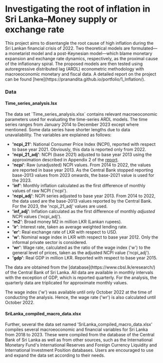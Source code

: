 # Investigating the root of inflation in Sri Lanka–Money supply or exchange rate

<p>This project aims to disentangle the root cause of high inflation during the Sri Lankan financial crisis of 2022. Two theoretical models are formulated—a monetarist model and a post-Keynesian model—which blame monetary expansion and exchange rate dynamics, respectively, as the proximal cause of the inflationary spiral. The proposed models are then tested using autoregressive distributed lag (ARDL) econometric methodology with macroeoconomic monetary and fiscal data. A detailed report on the project can be found [here](https://pranandita.github.io/portfolio/1_Inflation/).</p>

### Data 
#### Time_series_analysis.lsx
<p>The data set `Time_series_analysis.xlsx` contains relevant macroeoconomic parameters used for evaluating the time-series ARDL models. The time series ranges from January 2014 to December 2023 except where mentioned. Some data series have shorter lengths due to data unavailability. The variables are explained as follows:</p>

* **'ncpi_21'**: National Consumer Price Index (NCPI), reported with respect to base year 2021. Obviously, this data is reported only from 2022.
* **'ncpi_21_adj'**: NCPI (base 2021) adjusted to base year 2013 using the approximation described in Appendix 2 of the [report](https://pranandita.github.io/portfolio/1_Inflation/).
* **'ncpi'**: Raw (unadjusted) NCPI values. From 2014 to 2022, the values are reported in base year 2013. As the Central Bank stopped reporting base-2013 values from 2023 onwards, the base-2021 value is used for the 2023. 
* **'inf'**: Monthly inflation calculated as the first difference of monthly values of raw NCPI ('ncpi').
* **'ncpi_adj'**: NCPI series adjusted to base year 2013. From 2014 to 2022, the data used are the base-2013 values reported by the Central Bank. For the 2023, the 'ncpi_21_adj' values are used.
* **'inf_adj'**: Inflation calculated as the first difference of monthly *adjusted* NCPI values ('ncpi_adj').
* **'m2'**: Broad money M2 in million LKR (Lankan rupees).
* **'ir'**: Interest rate, taken as average weighted lending rate.
* **'er'**: Real exchange rate of LKR with respect to USD.
* **'w'**: Nominal wage index in LKR with respect to base year 2012. Only the informal private sector is considered.
* **'wr'**: Wage rate, calculated as the ratio of the wage index ('w') to the general level of prices, taken as the adjusted NCPI value ('ncpi_adj').
* **'gdp'**: Real GDP in million LKR. Reported with respect to base year 2015.

<p>The data are obtained from the [database](https://www.cbsl.lk/eresearch/)  of the Central Bank of Sri Lanka. All data are available in monthly intervals with the exception of GDP, which is reported quarterly. For the analysis, the quarterly data are triplicated for approximate monthly values. </p>

<p>The wage index ('w') was available until only October 2022 at the time of conducting the analysis. Hence, the wage rate ('wr') is also calculated until October 2022.</p>

#### SriLanka_compiled_macro_data.xlsx

<p>Further, several the data set named 'SriLanka_compiled_macro_data.xlsx' compiles several macroeoconomic and financial variables for Sri Lanka from 2018 to 2023. These were compiled from the database of the Central Bank of Sri Lanka as well as from other sources, such as the International Monetary Fund's International Reserves and Foreign Currency Liquidity and International Investment Position databases. Users are encouraged to use and expand the data set according to their needs.</p>


